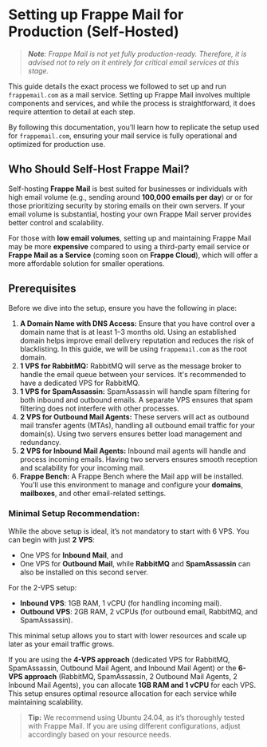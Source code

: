 # Setting up Frappe Mail for Production (Self-Hosted)

> _**Note**: Frappe Mail is not yet fully production-ready. Therefore, it is advised not to rely on it entirely for critical email services at this stage._

This guide details the exact process we followed to set up and run `frappemail.com` as a mail service. Setting up Frappe Mail involves multiple components and services, and while the process is straightforward, it does require attention to detail at each step.

By following this documentation, you’ll learn how to replicate the setup used for `frappemail.com`, ensuring your mail service is fully operational and optimized for production use.

## Who Should Self-Host Frappe Mail?

Self-hosting **Frappe Mail** is best suited for businesses or individuals with high email volume (e.g., sending around **100,000 emails per day**) or or for those prioritizing security by storing emails on their own servers. If your email volume is substantial, hosting your own Frappe Mail server provides better control and scalability.

For those with **low email volumes**, setting up and maintaining Frappe Mail may be more **expensive** compared to using a third-party email service or **Frappe Mail as a Service** (coming soon on **Frappe Cloud**), which will offer a more affordable solution for smaller operations.

## Prerequisites

Before we dive into the setup, ensure you have the following in place:

1. **A Domain Name with DNS Access:** Ensure that you have control over a domain name that is at least 1–3 months old. Using an established domain helps improve email delivery reputation and reduces the risk of blacklisting. In this guide, we will be using `frappemail.com` as the root domain.
2. **1 VPS for RabbitMQ:** RabbitMQ will serve as the message broker to handle the email queue between your services. It's recommended to have a dedicated VPS for RabbitMQ.
3. **1 VPS for SpamAssassin:** SpamAssassin will handle spam filtering for both inbound and outbound emails. A separate VPS ensures that spam filtering does not interfere with other processes.
4. **2 VPS for Outbound Mail Agents:** These servers will act as outbound mail transfer agents (MTAs), handling all outbound email traffic for your domain(s). Using two servers ensures better load management and redundancy.
5. **2 VPS for Inbound Mail Agents:** Inbound mail agents will handle and process incoming emails. Having two servers ensures smooth reception and scalability for your incoming mail.
6. **Frappe Bench:** A Frappe Bench where the Mail app will be installed. You’ll use this environment to manage and configure your **domains**, **mailboxes**, and other email-related settings.

### Minimal Setup Recommendation:

While the above setup is ideal, it’s not mandatory to start with 6 VPS. You can begin with just **2 VPS**:

- One VPS for **Inbound Mail**, and
- One VPS for **Outbound Mail**, while **RabbitMQ** and **SpamAssassin** can also be installed on this second server.

For the 2-VPS setup:

- **Inbound VPS**: 1GB RAM, 1 vCPU (for handling incoming mail).
- **Outbound VPS**: 2GB RAM, 2 vCPUs (for outbound email, RabbitMQ, and SpamAssassin).

This minimal setup allows you to start with lower resources and scale up later as your email traffic grows.

If you are using the **4-VPS approach** (dedicated VPS for RabbitMQ, SpamAssassin, Outbound Mail Agent, and Inbound Mail Agent) or the **6-VPS approach** (RabbitMQ, SpamAssassin, 2 Outbound Mail Agents, 2 Inbound Mail Agents), you can allocate **1GB RAM and 1 vCPU** for each VPS. This setup ensures optimal resource allocation for each service while maintaining scalability.

> **Tip:** We recommend using Ubuntu 24.04, as it’s thoroughly tested with Frappe Mail. If you are using different configurations, adjust accordingly based on your resource needs.
